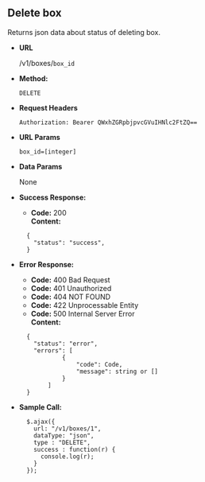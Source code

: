 **Delete box**
----
  Returns json data about status of deleting box.

* **URL**

  /v1/boxes/`box_id`

* **Method:**

  `DELETE`
  
*  **Request Headers**

   `Authorization: Bearer QWxhZGRpbjpvcGVuIHNlc2FtZQ==`
    
*  **URL Params**

   `box_id=[integer]` <br/>

* **Data Params**

    None
    
* **Success Response:**

  * **Code:** 200 <br />
    **Content:** 
  ```
    {
      "status": "success",
    }
  ```
 
* **Error Response:**

     * **Code:** 400 Bad Request <br />
     * **Code:** 401 Unauthorized <br />
     * **Code:** 404 NOT FOUND<br />
     * **Code:** 422 Unprocessable Entity <br />
     * **Code:** 500 Internal Server Error<br />
       **Content:** 
     ```
       {
         "status": "error",
         "errors": [
                 {
                     "code": Code,
                     "message": string or []
                 }
             ]
       }
     ```

* **Sample Call:**

  ```
    $.ajax({
      url: "/v1/boxes/1",
      dataType: "json",
      type : "DELETE",
      success : function(r) {
        console.log(r);
      }
    });
  ```